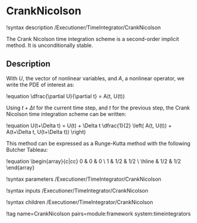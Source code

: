 # CrankNicolson

!syntax description /Executioner/TimeIntegrator/CrankNicolson

The Crank Nicolson time integration scheme is a second-order implicit method. It is unconditionally stable.

## Description

With $U$, the vector of nonlinear variables, and $A$, a nonlinear operator,
we write the PDE of interest as:

!equation
\dfrac{\partial U}{\partial t} = A(t, U(t))

Using $t+\Delta t$ for the current time step, and $t$ for the previous step,
the Crank Nicolson time integration scheme can be written:

!equation
U(t+\Delta t) = U(t) + \Delta t \dfrac{1}{2} \left( A(t, U(t)) + A(t+\Delta t, U(t+\Delta t)) \right)

This method can be expressed as a Runge-Kutta method with the following Butcher Tableau:

!equation
\begin{array}{c|cc}
0 & 0 & 0 \\
1 & 1/2 & 1/2 \\
\hline
    &  1/2 & 1/2
\end{array}

!syntax parameters /Executioner/TimeIntegrator/CrankNicolson

!syntax inputs /Executioner/TimeIntegrator/CrankNicolson

!syntax children /Executioner/TimeIntegrator/CrankNicolson

!tag name=CrankNicolson pairs=module:framework system:timeintegrators
